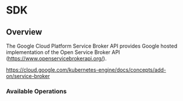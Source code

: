 # SDK

## Overview

The Google Cloud Platform Service Broker API provides Google hosted
implementation of the Open Service Broker API
(https://www.openservicebrokerapi.org/).


<https://cloud.google.com/kubernetes-engine/docs/concepts/add-on/service-broker>
### Available Operations

